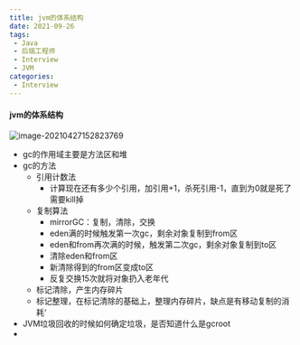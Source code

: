 ```yaml
---
title: jvm的体系结构
date: 2021-09-26
tags:
 - Java
 - 后端工程师
 - Interview
 - JVM
categories:
 - Interview
---
```


#### jvm的体系结构

![image-20210427152823769](https://gitee.com/Chenforcode/chen-imagebed/raw/master/img/20210427152823.png)

* gc的作用域主要是方法区和堆
* gc的方法
  * 引用计数法
    * 计算现在还有多少个引用，加引用+1，杀死引用-1，直到为0就是死了需要kill掉
  * 复制算法
    * mirrorGC：复制，清除，交换
    * eden满的时候触发第一次gc，剩余对象复制到from区
    * eden和from再次满的时候，触发第二次gc，剩余对象复制到to区
    * 清除eden和from区
    * 新清除得到的from区变成to区
    * 反复交换15次就将对象扔入老年代
  * 标记清除，产生内存碎片
  * 标记整理，在标记清除的基础上，整理内存碎片，缺点是有移动复制的消耗‘
* JVM垃圾回收的时候如何确定垃圾，是否知道什么是gcroot
*
